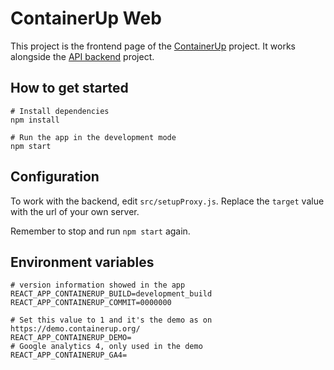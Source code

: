 # ContainerUp Web

This project is the frontend page of the [ContainerUp](https://github.com/ContainerUp) project.
It works alongside the [API backend](https://github.com/ContainerUp/containerup) project.

## How to get started

```shell
# Install dependencies
npm install

# Run the app in the development mode
npm start

```

## Configuration

To work with the backend, edit `src/setupProxy.js`.
Replace the `target` value with the url of your own server.

Remember to stop and run `npm start` again.

## Environment variables

```shell
# version information showed in the app
REACT_APP_CONTAINERUP_BUILD=development_build
REACT_APP_CONTAINERUP_COMMIT=0000000

# Set this value to 1 and it's the demo as on https://demo.containerup.org/
REACT_APP_CONTAINERUP_DEMO=
# Google analytics 4, only used in the demo
REACT_APP_CONTAINERUP_GA4=
```

